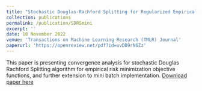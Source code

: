 ```yaml
---
title: "Stochastic Douglas-Rachford Splitting for Regularized Empirical Risk Minimization: Convergence, Mini-batch, and Implementation"
collection: publications
permalink: /publication/SDRSmini
excerpt: ''
date: 10 November 2022
venue: 'Transactions on Machine Learning Research (TMLR) Journal'
paperurl: 'https://openreview.net/pdf?id=uvDD9rN6Zz'
---
```

This paper is presenting convergence analysis for stochastic Douglas Rachford Splitting algorithm for empirical risk minimization objective functions, and further extension to mini batch implementation. 
[Download paper here](https://openreview.net/pdf?id=uvDD9rN6Zz)

